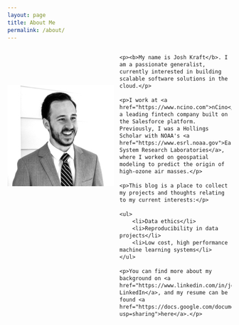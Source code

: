 ```yaml
---
layout: page
title: About Me
permalink: /about/
---
```

<html>
<style>
    .column {
        float: left;
        width: 50%;
      }
      
      /* Clear floats after the columns */
      .row:after {
        content: "";
        display: table;
        clear: both;
      }

    .verticalcenter {
        display: table-cell;
        height: 400px;
        vertical-align: middle;
    }

</style>

<div class="row">
  <div class="column">
    <div class="verticalcenter">
      <img src="../images/avatar.jpg">
    </div>
  </div>
  <div class="column">

    <p><b>My name is Josh Kraft</b>. I am a passionate generalist, currently interested in building scalable software solutions in the cloud.</p>
    
    <p>I work at <a href="https://www.ncino.com">nCino</a>, a leading fintech company built on the Salesforce platform. Previously, I was a Hollings Scholar with NOAA's <a href="https://www.esrl.noaa.gov">Earth System Research Laboratories</a>, where I worked on geospatial modeling to predict the origin of high-ozone air masses.</p>

    <p>This blog is a place to collect my projects and thoughts relating to my current interests:</p>

    <ul>
        <li>Data ethics</li>
        <li>Reproducibility in data projects</li>
        <li>Low cost, high performance machine learning systems</li>
    </ul>

    <p>You can find more about my background on <a href="https://www.linkedin.com/in/joshtkraft/">my LinkedIn</a>, and my resume can be found <a href="https://docs.google.com/document/d/1QPjd0Ydgf7HYkJ7bAt2_J0jOdcviuKXVbURgtfXkm08/edit?usp=sharing">here</a>.</p>

  </div>
</div>
</html>